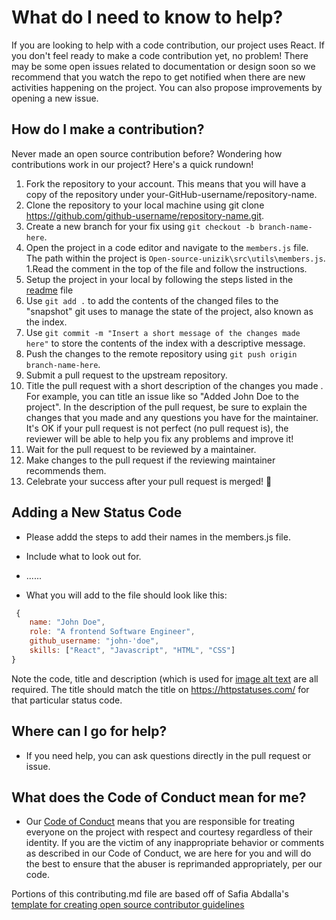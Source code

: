# What do I need to know to help?
If you are looking to help with a code contribution, our project uses React. If you don't feel ready to make a code contribution yet, no problem! There may be some open issues related to documentation or design soon so we recommend that you watch the repo to get notified when there are new activities happening on the project. You can also propose improvements by opening a new issue. <!-- You can also check out the documentation issues [link to the docs label or tag on your issue tracker] or the design issues that we have [link to design label or tag on issue tracker if your project tracks design issues].-->


## How do I make a contribution?
Never made an open source contribution before? Wondering how contributions work in our project? Here's a quick rundown!

1.  Fork the repository  to your account. This means that you will have a copy of the repository under your-GitHub-username/repository-name.
1. Clone the repository to your local machine using git clone https://github.com/github-username/repository-name.git.
1. Create a new branch for your fix using `git checkout -b branch-name-here`.
1. Open the project in a code editor and navigate to the `members.js` file. The path within the project is `Open-source-unizik\src\utils\members.js`.
1.Read the comment in the top of the file and follow the instructions.
1. Setup the project in your local by following the steps listed in the [readme](https://github.com/nworiekingslee/Open-source-Unizik#npm-start) file
3. Use `git add .` to add the contents of the changed files to the "snapshot" git uses to manage the state of the project, also known as the index.
4. Use `git commit -m "Insert a short message of the changes made here"` to store the contents of the index with a descriptive message.
5. Push the changes to the remote repository using `git push origin branch-name-here`.
6. Submit a pull request to the upstream repository.
7. Title the pull request with a short description of the changes you made . For example, you can title an issue like so "Added John Doe to the project".
 In the description of the pull request, be sure to explain the changes that you made and any questions you have for the maintainer. It's OK if your pull request is not perfect (no pull request is), the reviewer will be able to help you fix any problems and improve it!
1. Wait for the pull request to be reviewed by a maintainer.
1. Make changes to the pull request if the reviewing maintainer recommends them.
1. Celebrate your success after your pull request is merged! 🎉


## Adding a New Status Code

- Please addd the steps to add their names in the members.js file.
- Include what to look out for.
- ......

- What you will add to the file should look like this:

```js
 {
    name: "John Doe",
    role: "A frontend Software Engineer",
    github_username: "john-'doe",
    skills: ["React", "Javascript", "HTML", "CSS"]
}
```

Note the code, title and description (which is used for [image alt text](https://developer.mozilla.org/en-US/docs/Web/API/HTMLImageElement/alt) are all required. The title should match the title on https://httpstatuses.com/ for that particular status code.


## Where can I go for help?
- If you need help, you can ask questions directly in the pull request or issue. 

## What does the Code of Conduct mean for me?
- Our [Code of Conduct](CODE_OF_CONDUCT.md) means that you are responsible for treating everyone on the project with respect and courtesy regardless of their identity. If you are the victim of any inappropriate behavior or comments as described in our Code of Conduct, we are here for you and will do the best to ensure that the abuser is reprimanded appropriately, per our code.

Portions of this contributing.md file are based off of Safia Abdalla's [template for creating open source contributor guidelines](https://opensource.com/life/16/3/contributor-guidelines-template-and-tips)
